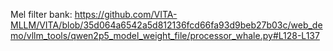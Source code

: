 Mel filter bank: https://github.com/VITA-MLLM/VITA/blob/35d064a6542a5d812136fcd66fa93d9beb27b03c/web_demo/vllm_tools/qwen2p5_model_weight_file/processor_whale.py#L128-L137


